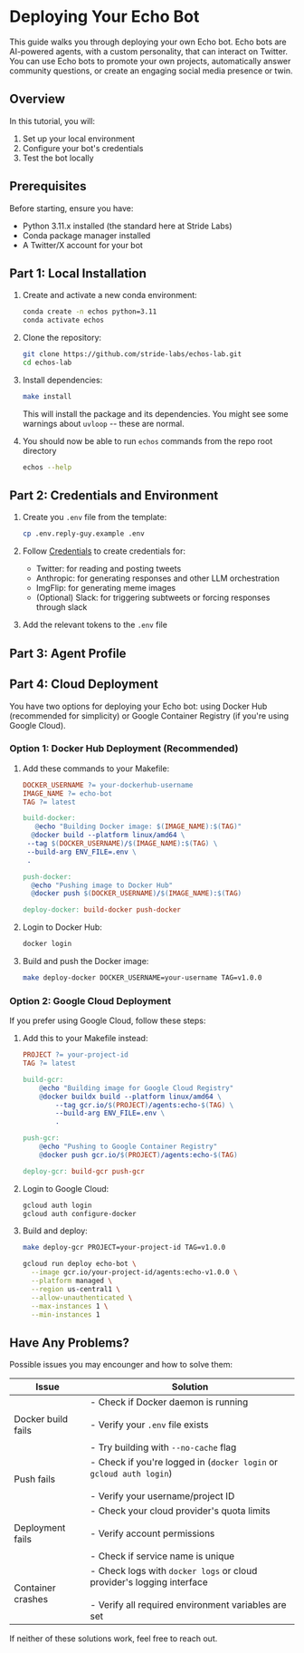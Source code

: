 # Deploying Your Echo Bot

This guide walks you through deploying your own Echo bot. Echo bots are AI-powered agents, with a custom personality, that can interact on Twitter. You can use Echo bots to promote your own projects, automatically answer community questions, or create an engaging social media presence or twin.

## Overview

In this tutorial, you will:

1. Set up your local environment
2. Configure your bot's credentials
3. Test the bot locally

## Prerequisites

Before starting, ensure you have:

- Python 3.11.x installed (the standard here at Stride Labs)
- Conda package manager installed
- A Twitter/X account for your bot

## Part 1: Local Installation

1. Create and activate a new conda environment:
   ```bash
   conda create -n echos python=3.11
   conda activate echos
   ```
2. Clone the repository:
   ```bash
   git clone https://github.com/stride-labs/echos-lab.git
   cd echos-lab
   ```
3. Install dependencies:

   ```bash
   make install
   ```

   This will install the package and its dependencies. You might see some
   warnings about `uvloop` -- these are normal.

4. You should now be able to run `echos` commands from the repo root directory
   ```bash
   echos --help
   ```

## Part 2: Credentials and Environment

1. Create you `.env` file from the template:

   ```bash
   cp .env.reply-guy.example .env
   ```

2. Follow [Credentials](https://github.com/Stride-Labs/echos-lab/blob/main/docs/credentials.md) to create credentials for:

   - Twitter: for reading and posting tweets
   - Anthropic: for generating responses and other LLM orchestration
   - ImgFlip: for generating meme images
   - (Optional) Slack: for triggering subtweets or forcing responses through slack

3. Add the relevant tokens to the `.env` file

## Part 3: Agent Profile

## Part 4: Cloud Deployment

You have two options for deploying your Echo bot: using
Docker Hub (recommended for simplicity) or Google Container
Registry (if you're using Google Cloud).

### Option 1: Docker Hub Deployment (Recommended)

1. Add these commands to your Makefile:

   ```makefile
   DOCKER_USERNAME ?= your-dockerhub-username
   IMAGE_NAME ?= echo-bot
   TAG ?= latest

   build-docker:
      @echo "Building Docker image: $(IMAGE_NAME):$(TAG)"
     @docker build --platform linux/amd64 \
   	--tag $(DOCKER_USERNAME)/$(IMAGE_NAME):$(TAG) \
   	--build-arg ENV_FILE=.env \
   	.

   push-docker:
     @echo "Pushing image to Docker Hub"
     @docker push $(DOCKER_USERNAME)/$(IMAGE_NAME):$(TAG)

   deploy-docker: build-docker push-docker
   ```

2. Login to Docker Hub:

   ```bash
   docker login
   ```

3. Build and push the Docker image:
   ```bash
   make deploy-docker DOCKER_USERNAME=your-username TAG=v1.0.0
   ```

### Option 2: Google Cloud Deployment

If you prefer using Google Cloud, follow these steps:

1. Add this to your Makefile instead:

   ```makefile
   PROJECT ?= your-project-id
   TAG ?= latest

   build-gcr:
       @echo "Building image for Google Cloud Registry"
       @docker buildx build --platform linux/amd64 \
           --tag gcr.io/$(PROJECT)/agents:echo-$(TAG) \
           --build-arg ENV_FILE=.env \
           .

   push-gcr:
       @echo "Pushing to Google Container Registry"
       @docker push gcr.io/$(PROJECT)/agents:echo-$(TAG)

   deploy-gcr: build-gcr push-gcr
   ```

2. Login to Google Cloud:

   ```bash
   gcloud auth login
   gcloud auth configure-docker
   ```

3. Build and deploy:

   ```bash
   make deploy-gcr PROJECT=your-project-id TAG=v1.0.0

   gcloud run deploy echo-bot \
     --image gcr.io/your-project-id/agents:echo-v1.0.0 \
     --platform managed \
     --region us-central1 \
     --allow-unauthenticated \
     --max-instances 1 \
     --min-instances 1
   ```

## Have Any Problems?

Possible issues you may encounger and how to solve them:

| Issue              | Solution                                                                                                                          |
| ------------------ | --------------------------------------------------------------------------------------------------------------------------------- |
| Docker build fails | - Check if Docker daemon is running<br></br>- Verify your `.env` file exists<br></br>- Try building with `--no-cache` flag        |
| Push fails         | - Check if you're logged in (`docker login` or `gcloud auth login`)<br></br>- Verify your username/project ID                     |
| Deployment fails   | - Check your cloud provider's quota limits<br></br>- Verify account permissions<br></br>- Check if service name is unique         |
| Container crashes  | - Check logs with `docker logs` or cloud provider's logging interface<br></br>- Verify all required environment variables are set |

If neither of these solutions work, feel free to reach out.
